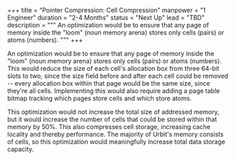 +++
title = "Pointer Compression: Cell Compression"
manpower = "1 Engineer"
duration = "2-4 Months"
status = "Next Up"
lead = "TBD"
description = """
An optimization would be to ensure that any page of memory inside the "loom" (noun memory arena) stores only cells (pairs) or atoms (numbers). 
"""
+++

An optimization would be to ensure that any page of memory inside the "loom" (noun memory arena) stores only cells (pairs) or atoms (numbers).  This would reduce the size of each cell's allocation box from three 64-bit slots to two, since the size field before and after each cell could be removed -- every allocation box within that page would be the same size, since they're all cells.  Implementing this would also require adding a page table bitmap tracking which pages store cells and which store atoms.

This optimization would not increase the total size of addressed memory, but it would increase the number of cells that could be stored within that memory by 50%. This also compresses cell storage, increasing cache locality and thereby performance.   The majority of Urbit's memory consists of cells, so this optimization would meaningfully increase total data storage capacity.
